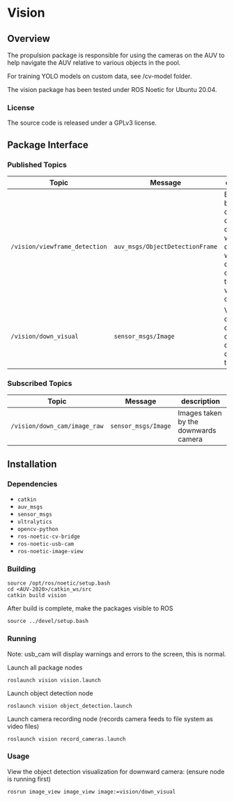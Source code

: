 # Vision


## Overview


The propulsion package is responsible for using the cameras on the AUV to help navigate the AUV relative to various objects in the pool.

For training YOLO models on custom data, see /cv-model folder.

The vision package has been tested under ROS Noetic for Ubuntu 20.04.

### License

The source code is released under a GPLv3 license.

## Package Interface

### Published Topics

| Topic | Message | description |
| ------ | ------- | ---------- |
| `/vision/viewframe_detection` | `auv_msgs/ObjectDetectionFrame` | Bounding box, confidence, class id, and camera on which detection was made of all objects in the viewframe of the AUV |
| `/vision/down_visual` | `sensor_msgs/Image` | Visualization of all detections on the downwards camera of the AUV |

### Subscribed Topics

| Topic | Message | description |
| ------ | ------- | ---------- |
| `/vision/down_cam/image_raw` | `sensor_msgs/Image` | Images taken by the downwards camera |


## Installation

### Dependencies

- `catkin`
- `auv_msgs`
- `sensor_msgs`
- `ultralytics`
- `opencv-python`
- `ros-noetic-cv-bridge`
- `ros-noetic-usb-cam`
- `ros-noetic-image-view`

### Building

	source /opt/ros/noetic/setup.bash
	cd <AUV-2020>/catkin_ws/src
	catkin build vision

After build is complete, make the packages visible to ROS

	source ../devel/setup.bash

### Running

Note: usb_cam will display warnings and errors to the screen, this is normal.

Launch all package nodes

	roslaunch vision vision.launch

Launch object detection node

	roslaunch vision object_detection.launch

Launch camera recording node (records camera feeds to file system as video files)

	roslaunch vision record_cameras.launch
	
### Usage

View the object detection visualization for downward camera: (ensure node is running first)
	
	rosrun image_view image_view image:=vision/down_visual